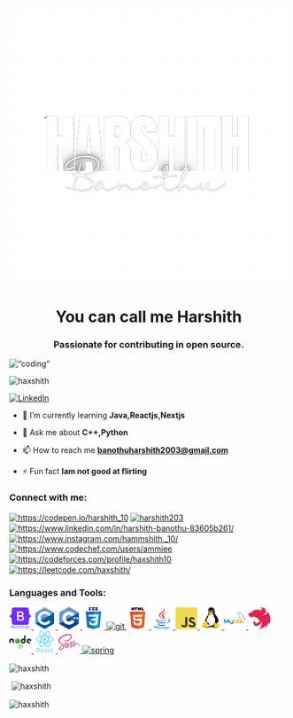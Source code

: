 ![My Logo](1.png)
<h1 align="center">You can call me Harshith</h1>
<h3 align="center">Passionate for contributing in open source.</h3>

<img align=“right” alt=“coding” width=“400” src="https://user-images.githubusercontent.com/74038190/241765440-80728820-e06b-4f96-9c9e-9df46f0cc0a5.gif">


<p align="left"> <img src="https://komarev.com/ghpvc/?username=haxshith&label=Profile%20views&color=0e75b6&style=flat" alt="haxshith" /> </p>

<p align="left">
    <a href="https://www.linkedin.com/in/harshith-banothu-83605b261/" target="blank">
        <img src="https://img.shields.io/badge/LinkedIn-harshith--banothu-blue?logo=linkedin&style=for-the-badge" alt="LinkedIn">
    </a>
</p>

- 🌱 I’m currently learning **Java,Reactjs,Nextjs**

- 💬 Ask me about **C++,Python**

- 📫 How to reach me **banothuharshith2003@gmail.com**

- ⚡ Fun fact **Iam not good at flirting**

<h3 align="left">Connect with me:</h3>
<p align="left">
<a href="https://codepen.io/https://codepen.io/harshith_10" target="blank"><img align="center" src="https://raw.githubusercontent.com/rahuldkjain/github-profile-readme-generator/master/src/images/icons/Social/codepen.svg" alt="https://codepen.io/harshith_10" height="30" width="40" /></a>
<a href="https://twitter.com/harshith203" target="blank"><img align="center" src="https://raw.githubusercontent.com/rahuldkjain/github-profile-readme-generator/master/src/images/icons/Social/twitter.svg" alt="harshith203" height="30" width="40" /></a>
<a href="https://linkedin.com/in/https://www.linkedin.com/in/harshith-banothu-83605b261/" target="blank"><img align="center" src="https://raw.githubusercontent.com/rahuldkjain/github-profile-readme-generator/master/src/images/icons/Social/linked-in-alt.svg" alt="https://www.linkedin.com/in/harshith-banothu-83605b261/" height="30" width="40" /></a>
<a href="https://instagram.com/https://www.instagram.com/hammshith._10/" target="blank"><img align="center" src="https://raw.githubusercontent.com/rahuldkjain/github-profile-readme-generator/master/src/images/icons/Social/instagram.svg" alt="https://www.instagram.com/hammshith._10/" height="30" width="40" /></a>
<a href="https://www.codechef.com/users/https://www.codechef.com/users/ammiee" target="blank"><img align="center" src="https://cdn.jsdelivr.net/npm/simple-icons@3.1.0/icons/codechef.svg" alt="https://www.codechef.com/users/ammiee" height="30" width="40" /></a>
<a href="https://codeforces.com/profile/https://codeforces.com/profile/haxshith10" target="blank"><img align="center" src="https://raw.githubusercontent.com/rahuldkjain/github-profile-readme-generator/master/src/images/icons/Social/codeforces.svg" alt="https://codeforces.com/profile/haxshith10" height="30" width="40" /></a>
<a href="https://www.leetcode.com/https://leetcode.com/haxshith/" target="blank"><img align="center" src="https://raw.githubusercontent.com/rahuldkjain/github-profile-readme-generator/master/src/images/icons/Social/leet-code.svg" alt="https://leetcode.com/haxshith/" height="30" width="40" /></a>
</p>

<h3 align="left">Languages and Tools:</h3>
<p align="left"> <a href="https://getbootstrap.com" target="_blank" rel="noreferrer"> <img src="https://raw.githubusercontent.com/devicons/devicon/master/icons/bootstrap/bootstrap-plain-wordmark.svg" alt="bootstrap" width="40" height="40"/> </a> <a href="https://www.cprogramming.com/" target="_blank" rel="noreferrer"> <img src="https://raw.githubusercontent.com/devicons/devicon/master/icons/c/c-original.svg" alt="c" width="40" height="40"/> </a> <a href="https://www.w3schools.com/cpp/" target="_blank" rel="noreferrer"> <img src="https://raw.githubusercontent.com/devicons/devicon/master/icons/cplusplus/cplusplus-original.svg" alt="cplusplus" width="40" height="40"/> </a> <a href="https://www.w3schools.com/css/" target="_blank" rel="noreferrer"> <img src="https://raw.githubusercontent.com/devicons/devicon/master/icons/css3/css3-original-wordmark.svg" alt="css3" width="40" height="40"/> </a> <a href="https://git-scm.com/" target="_blank" rel="noreferrer"> <img src="https://www.vectorlogo.zone/logos/git-scm/git-scm-icon.svg" alt="git" width="40" height="40"/> </a> <a href="https://www.w3.org/html/" target="_blank" rel="noreferrer"> <img src="https://raw.githubusercontent.com/devicons/devicon/master/icons/html5/html5-original-wordmark.svg" alt="html5" width="40" height="40"/> </a> <a href="https://www.java.com" target="_blank" rel="noreferrer"> <img src="https://raw.githubusercontent.com/devicons/devicon/master/icons/java/java-original.svg" alt="java" width="40" height="40"/> </a> <a href="https://developer.mozilla.org/en-US/docs/Web/JavaScript" target="_blank" rel="noreferrer"> <img src="https://raw.githubusercontent.com/devicons/devicon/master/icons/javascript/javascript-original.svg" alt="javascript" width="40" height="40"/> </a> <a href="https://www.linux.org/" target="_blank" rel="noreferrer"> <img src="https://raw.githubusercontent.com/devicons/devicon/master/icons/linux/linux-original.svg" alt="linux" width="40" height="40"/> </a> <a href="https://www.mysql.com/" target="_blank" rel="noreferrer"> <img src="https://raw.githubusercontent.com/devicons/devicon/master/icons/mysql/mysql-original-wordmark.svg" alt="mysql" width="40" height="40"/> </a> <a href="https://nestjs.com/" target="_blank" rel="noreferrer"> <img src="https://raw.githubusercontent.com/devicons/devicon/master/icons/nestjs/nestjs-plain.svg" alt="nestjs" width="40" height="40"/> </a> <a href="https://nodejs.org" target="_blank" rel="noreferrer"> <img src="https://raw.githubusercontent.com/devicons/devicon/master/icons/nodejs/nodejs-original-wordmark.svg" alt="nodejs" width="40" height="40"/> </a> <a href="https://reactjs.org/" target="_blank" rel="noreferrer"> <img src="https://raw.githubusercontent.com/devicons/devicon/master/icons/react/react-original-wordmark.svg" alt="react" width="40" height="40"/> </a> <a href="https://sass-lang.com" target="_blank" rel="noreferrer"> <img src="https://raw.githubusercontent.com/devicons/devicon/master/icons/sass/sass-original.svg" alt="sass" width="40" height="40"/> </a> <a href="https://spring.io/" target="_blank" rel="noreferrer"> <img src="https://www.vectorlogo.zone/logos/springio/springio-icon.svg" alt="spring" width="40" height="40"/> </a> </p>


<p><img align="center" background-color="black" src="https://github-readme-stats.vercel.app/api/top-langs?username=haxshith&show_icons=true&locale=en&layout=compact" alt="haxshith" /></p>

<p>&nbsp;<img align="center" src="https://github-readme-stats.vercel.app/api?username=haxshith&show_icons=true&locale=en" alt="haxshith" /></p>

<p><img align="center" src="https://github-readme-streak-stats.herokuapp.com/?user=haxshith&" alt="haxshith" /></p>
